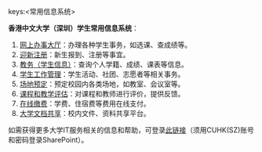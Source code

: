 keys:<常用信息系统>


**香港中文大学（深圳）学生常用信息系统**：

1. [网上办事大厅](https://i.cuhk.edu.cn)：办理各种学生事务，如选课、查成绩等。
2. [迎新注册](https://orientation.cuhk.edu.cn)：新生报到、注册等事宜。
3. [教务（学生信息）](https://sis.cuhk.edu.cn)：查询个人学籍、成绩、课表等信息。
4. [学生工作管理](https://stu.cuhk.edu.cn)：学生活动、社团、志愿者等相关事务。
5. [场地预定](https://booking.cuhk.edu.cn)：预定校园内各类场地，如教室、会议室等。
6. [课程和教学评估](https://octe.cuhk.edu.cn)：对课程和教师进行评价，提供反馈。
7. [在线缴费](https://pay.cuhk.edu.cn:3306/index.html)：学费、住宿费等费用在线支付。
8. [大学文档共享](https://sp16.cuhk.edu.cn)：校内文件、资料共享平台。

如需获得更多大学IT服务相关的信息和帮助，可登录[此链接](https://sp16.cuhk.edu.cn/itsc/Students%20Public%20Documents/Forms/AllItems.aspx)（须用CUHK(SZ)账号和密码登录SharePoint）。